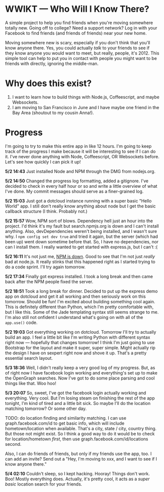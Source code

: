 # WWIKT — Who Will I Know There?

A simple project to help you find friends when you're moving somewhere totally new. Going off to college? Need a support network? Log in with your Facebook to find friends (and friends of friends) near your new home.

Moving somewhere new is scary, especially if you don't think that you'll know anyone there.
Yes, you could actually *talk* to your friends to see if they know anyone you would want to meet, but really, people, it's 2012.
This simple tool can help to put you in contact with people you might want to be friends with directly, ignoring the middle-man.

# Why does this exist?

1. I want to learn how to build things with Node.js, Coffeescript, and maybe Websockets.
2. I am moving to San Francisco in June and I have maybe one friend in the Bay Area (shoutout to my cousin Anna!).

# Progress

I'm going to try to make this entire app in like 12 hours. I'm going to keep track of the progress I make because it will be interesting to see if I can do it. I've never done anything with Node, Coffeescript, OR Websockets before. Let's see how quickly I can pick it up!

**5/2 14:43** Just installed Node and NPM through the DMG from nodejs.org.

**5/2 14:50** Changed the progress log formatting, added a gitignore. I've decided to check in every half hour or so and write a little overview of what I've done. My commit messages should serve as a finer-grained log.

**5/2 15:03** Just got a dotcloud instance running with a super basic "Hello World" app. I still don't really know anything about node but I get the basic callback structure (I think. Probably not.)

**5/2 15:57** Wow, NPM sort of blows. Dependency hell just an hour into the project. I'd think it's my fault but search.npmjs.org is down and I can't install anything. Also, devDependencies weren't being installed, and I wasn't sure why. I `npm config set dev true` and tried it again, but the server (which had been up) went down sometime before that. So, I have no dependencies, nor can I install them. I really wanted to get started with express.js, but I can't :(

**5/2 16:11** It's not just me, [NPM is down](https://github.com/isaacs/npm/issues/2409). Good to see that I'm not just *really* bad at node.js. It really stinks that this happened right as I started trying to do a code sprint. I'll try again tomorrow.

**5/2 17:34** Finally got express installed. I took a long break and then came back after the NPM people fixed the server.

**5/2 18:51** Took a long break for dinner. Decided to put up the express demo app on dotcloud and get it all working and then seriously work on this tomorrow. Should be fun! I'm excited about building something cool again. This is definitely different than Python, which I'm pretty comfortable with, but I like this. Some of the Jade templating syntax still seems strange to me. I'm also still not onfident I understand what's going on with all of the `app.use()` code.

**5/2 19:03** Got everything working on dotcloud. Tomorrow I'll try to actually build an app. I feel a little bit like I'm writing Python with different syntax right now — hopefully that changes tomorrow! I think I'm just going to use Bootstrap for the layout and make it super, super simple. Might actually rip the design I have on sexpert right now and shove it up. That's a pretty essential search layout.

**5/3 18:36** Well, I didn't really keep a very good log of my progress. But, as of right now I have facebook login working and everything's set up to make the OpenGraph searches. Now I've got to do some place parsing and cool things like that. Woo hoo!

**5/3 20:07** So, sweet, I've got the facebook login actually working and everything. Very cool. But I'm losing steam on finishing the rest of the app tonight, I'm kind of tired and a little bit sick. So maybe I'll do the location matching tomorrow? Or some other day.

TODO: do location finding and similarity matching. I can use graph.facebook.com/id to get basic info, which will include hometown/location when available. That's a city, state / city, country thing. But those not might exist. So I think a good way to do it would be to check for location/hometown *first*, then use graph.facebook.com/id/locations second.

Also, I can do friends of friends, but only if my friends use the app, too. I can add an invite? Send out a "Hey, I'm moving to xxx, and I want to see if I know anyone there."

**5/4 02:10** Couldn't sleep, so I kept hacking. Hooray! Things don't work. Boo! Mostly everything does. Actually, it's pretty cool, it acts as a _super basic_ location search for your friends.
